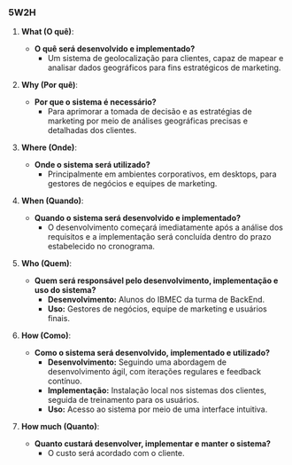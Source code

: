 ### 5W2H

1. **What (O quê)**:
   - **O quê será desenvolvido e implementado?**
     - Um sistema de geolocalização para clientes, capaz de mapear e analisar dados geográficos para fins estratégicos de marketing.

2. **Why (Por quê)**:
   - **Por que o sistema é necessário?**
     - Para aprimorar a tomada de decisão e as estratégias de marketing por meio de análises geográficas precisas e detalhadas dos clientes.

3. **Where (Onde)**:
   - **Onde o sistema será utilizado?**
     - Principalmente em ambientes corporativos, em desktops, para gestores de negócios e equipes de marketing.

4. **When (Quando)**:
   - **Quando o sistema será desenvolvido e implementado?**
     - O desenvolvimento começará imediatamente após a análise dos requisitos e a implementação será concluída dentro do prazo estabelecido no cronograma.

5. **Who (Quem)**:
   - **Quem será responsável pelo desenvolvimento, implementação e uso do sistema?**
     - **Desenvolvimento:** Alunos do IBMEC da turma de BackEnd.
     - **Uso:** Gestores de negócios, equipe de marketing e usuários finais.

6. **How (Como)**:
   - **Como o sistema será desenvolvido, implementado e utilizado?**
     - **Desenvolvimento:** Seguindo uma abordagem de desenvolvimento ágil, com iterações regulares e feedback contínuo.
     - **Implementação:** Instalação local nos sistemas dos clientes, seguida de treinamento para os usuários.
     - **Uso:** Acesso ao sistema por meio de uma interface intuitiva.

7. **How much (Quanto)**:
   - **Quanto custará desenvolver, implementar e manter o sistema?**
     - O custo será acordado com o cliente.
